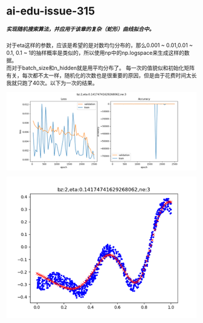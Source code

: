 # ai-edu-issue-315

##### 实现随机搜索算法，并应用于该章的复杂（蛇形）曲线拟合中。

对于eta这样的参数，应该是希望的是对数均匀分布的，那么0.001 ~ 0.01,0.01 ~ 0.1, 0.1 ~ 1的抽样概率是类似的，所以使用np中的np.logspace来生成这样的数据。  
而对于batch_size和n_hidden就是用平均分布了。
每一次的值貌似和初始化矩阵有关，每次都不太一样，随机化的次数也是很重要的原因，但是由于花费时间太长我就只跑了40次。以下为一次的结果。

![运行历史](History-315.PNG)

![运行结果](Ans-315.PNG)